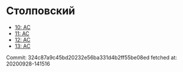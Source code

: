 # Столповский
- [10: AC](10.md)
- [11: AC](11.md)
- [12: AC](12.md)
- [13: AC](13.md)

Commit: 324c87a9c45bd20232e56ba331d4b2ff55be08ed
 fetched at: 20200928-141516

